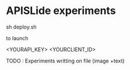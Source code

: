 # APISLide experiments

sh deploy.sh 

to launch 

<YOURAPI_KEY> 
<YOURCLIENT_ID> 

TODO : Experiments writting on file (image +text)
